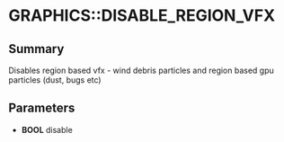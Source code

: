 # GRAPHICS::DISABLE_REGION_VFX

## Summary
Disables region based vfx - wind debris particles and region based gpu particles (dust, bugs etc)

## Parameters
* **BOOL** disable